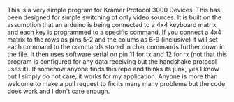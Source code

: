 This is a very simple program for Kramer Protocol 3000 Devices.
This has been designed for simple switching of only video sources.
It is built on the assumption that an arduino is being connected to a 4x4 keyboard matrix and each key is programmed to a specific command.
If you connect a 4x4 matrix to the rows as pins 5-2 and the colums as 6-9 (inclusive) it will set each command to the commands stored in char commands further down in the file.
It then uses software serial on pin 11 for tx and 12 for rx (not that this program is configured for any data receiving but the handshake protocol uses it).
If somehow anyone finds this repo and thinks its junk, yes I know but I simply do not care, it works for my application. Anyone is more than welcome to make a pull request to fix its many many problems but the code does work and I don't care enough.
